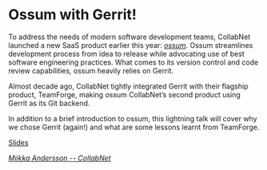 # Ossum with Gerrit!

To address the needs of modern software development teams, CollabNet launched a new SaaS
product earlier this year: [*ossum*](https://www.ossum.cloud/).
Ossum streamlines development process from idea to release while advocating use
of best software engineering practices. What comes to its version control and
code review capabilities, ossum heavily relies on Gerrit.

Almost decade ago, CollabNet tightly integrated Gerrit with their flagship product,
TeamForge, making ossum CollabNet’s second product using Gerrit as its Git backend.

In addition to a brief introduction to ossum, this lightning talk will cover why we
chose Gerrit (again!) and what are some lessons learnt from TeamForge.

[Slides](https://storage.cloud.google.com/gerrit-talks/summit/2019/ossum-GUS_2019.pdf)

*[Miikka Andersson -- CollabNet](../speakers.md#mandersson)*
